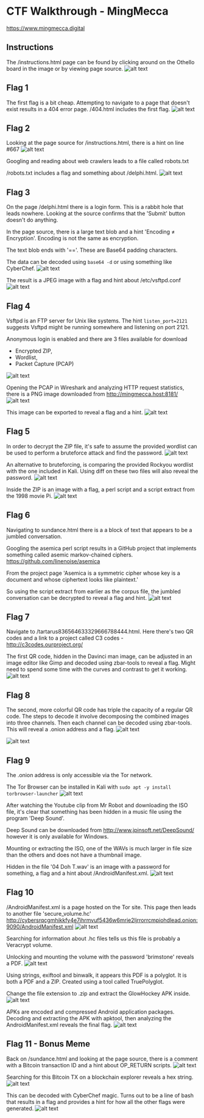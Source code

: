 CTF Walkthrough  - MingMecca
==============================
https://www.mingmecca.digital

Instructions
------------
The /instructions.html page can be found by clicking around on the Othello
board in the image or by viewing page source.
![alt text](/images/image1.png "image1.png")

Flag 1
------------
The first flag is a bit cheap. Attempting to navigate to a page that doesn't
exist results in a 404 error page. /404.html includes the first flag.
![alt text](/images/image4.png "image4.png")

Flag 2
----------------
Looking at the page source for /instructions.html, there is a hint on line #667
![alt text](/images/image2.png "image2.png")

Googling and reading about web crawlers leads to a file called robots.txt

/robots.txt includes a flag and something about /delphi.html.
![alt text](/images/image3.png "image3.png")

Flag 3
-----------------
On the page /delphi.html there is a login form. This is a rabbit hole that leads
nowhere. Looking at the source confirms that the 'Submit' button doesn't do
anything.

In the page source, there is a large text blob and a hint
'Encoding ≠ Encryption'. Encoding is not the same as encryption.

The text blob ends with '=='. These are Base64 padding characters.

The data can be decoded using `base64 -d` or using something like CyberChef.
![alt text](/images/image5.png "image5.png")

The result is a JPEG image with a flag and hint about /etc/vsftpd.conf
![alt text](/images/image6.png "image6.png")


Flag 4
-------
Vsftpd is an FTP server for Unix like systems. The hint `listen_port=2121`
suggests Vsftpd might be running somewhere and listening on port 2121.

Anonymous login is enabled and there are 3 files available for download

* Encrypted ZIP,
* Wordlist,
* Packet Capture (PCAP)

![alt text](/images/image7.png "image7.png")

Opening the PCAP in Wireshark and analyzing HTTP request statistics, there is
a PNG image downloaded from http://mingmecca.host:8181/
![alt text](/images/image8.png "image8.png")

This image can be exported to reveal a flag and a hint.
![alt text](/images/image9.png "image9.png")


Flag 5
------------------
In order to decrypt the ZIP file, it's safe to assume the provided wordlist can
be used to perform a bruteforce attack and find the password.
![alt text](/images/image10.png "image10.png")

An alternative to bruteforcing, is comparing the provided Rockyou wordlist with
the one included in Kali. Using diff on these two files will also reveal the
password.
![alt text](/images/image12.png "image12.png")

Inside the ZIP is an image with a flag, a perl script and a script extract from
the 1998 movie Pi.
![alt text](/images/image11.png "image11.png")


Flag 6
-------
Navigating to sundance.html there is a a block of text that appears to be a
jumbled conversation.

Googling the asemica perl script results in a GitHub project that implements
something called asemic markov-chained ciphers.
https://github.com/linenoise/asemica

From the project page 'Asemica is a symmetric cipher whose key is a document and
whose ciphertext looks like plaintext.'

So using the script extract from earlier as the corpus file, the jumbled
conversation can be decrypted to reveal a flag and hint.
![alt text](/images/image13.png "image13.png")

Flag 7
------------------
Navigate to /tartarus836564633329666788444.html. Here there's two QR codes and
a link to a project called C3 codes - http://c3codes.ourproject.org/

The first QR code, hidden in the Davinci man image, can be adjusted in an image
editor like Gimp and decoded using zbar-tools to reveal a flag. Might need to
spend some time with the curves and contrast to get it working.
![alt text](/images/image14.png "image14.png")


Flag 8
-------
The second, more colorful QR code has triple the capacity of a regular QR code.
The steps to decode it involve decomposing the combined images into three
channels. Then each channel can be decoded using zbar-tools. This will reveal
a .onion address and a flag.
![alt text](/images/image16.png "image16.png")

![alt text](/images/image15.png "image15.png")


Flag 9
------------------
The .onion address is only accessible via the Tor network.

The Tor Browser can be installed in Kali with `sudo apt -y install
torbrowser-launcher`
![alt text](/images/image17.png "image17.png")

After watching the Youtube clip from Mr Robot and downloading the ISO file,
it's clear that something has been hidden in a music file using the program
'Deep Sound'.

Deep Sound can be downloaded from http://www.jpinsoft.net/DeepSound/ however it
is only available for Windows.

Mounting or extracting the ISO, one of the WAVs is much larger in file size than
the others and does not have a thumbnail image.

Hidden in the file '04 Doh T.wav' is an image with a password for something, a
flag and a hint about /AndroidManifest.xml.
![alt text](/images/image21.png "image21.png")

Flag 10
-------
/AndroidManifest.xml is a page hosted on the Tor site. This page then leads to
another file 'secure_volume.hc'
http://cybersrqcgmhikkfy4e7ihrmvuf5436w6mrie2ljrrorrcmpiohdlead.onion:9090/AndroidManifest.xml
![alt text](/images/image22.png "image22.png")

Searching for information about .hc files tells us this file is probably a
Veracrypt volume.

Unlocking and mounting the volume with the password 'brimstone' reveals a PDF.
![alt text](/images/image23.png "image23.png")

Using strings, exiftool and binwalk, it appears this PDF is a polyglot. It is
both a PDF and a ZIP. Created using a tool called TruePolyglot.

Change the file extension to .zip and extract the GlowHockey APK inside.
![alt text](/images/image24.png "image24.png")

APKs are encoded and compressed Android application packages. Decoding and
extracting the APK with apktool, then analyzing the AndroidManifest.xml reveals
the final flag.
![alt text](/images/image25.png "image25.png")

Flag 11 - Bonus Meme
------------------
Back on /sundance.html and looking at the page source, there is a comment with
a Bitcoin transaction ID and a hint about OP_RETURN scripts.
![alt text](/images/image18.png "image18.png")

Searching for this Bitcoin TX on a blockchain explorer reveals a hex string.
![alt text](/images/image19.png "image19.png")

This can be decoded with CyberChef magic. Turns out to be a line of bash that
results in a flag and provides a hint for how all the other flags were
generated.
![alt text](/images/image20.png "image20.png")
